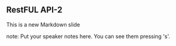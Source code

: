 ##  RestFUL API-2

This is a new Markdown slide

note:
    Put your speaker notes here.
    You can see them pressing 's'.
